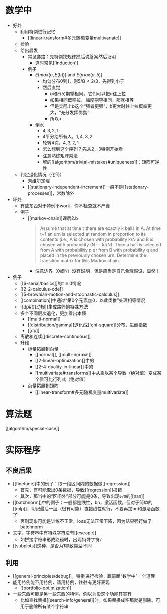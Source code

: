 # 数学中
- 好处
  - 利用特例进行记忆
    - [[linear-transform#多元随机变量multivariate]]
  - 检验
  - 给出启发
    - 常见套路：先特例找规律然后说答案然后证明
      - 这时常见[[induction]]
    - 例子
      - $E (max(a, E(b)))$ and $E(max(a,b))$
        - 均匀分布0到1，则$5/8 < 2/3$，先得到小于
        - 然后直觉
          - $b$和$E(b)$期望相同，它们可以把$a$往上拉
          - 如果相同概率拉，幅度期望相同，那就相等
          - 但是实际上$b$这个“强者更强”，$b$更大时往上拉概率更大，“充分发挥优势”
          - 所以$<$
      - 倒水
        - $4,3,2,1$
        - $4$平分给所有人，$1,4,3,2$
        - 轮转4次，$4,3,2,1$
        - 怎么想到这个序列？先从2，3特例开始看
        - 注意熟练矩阵乘法
        - 解的[[algorithm/trivial-mistakes#uniqueness]]：矩阵可逆性
  - 判定退化情况（化简）
    - 刘维尔定理
    - [[stationary-independent-increment]]一般不是[[stationary-processes]]，常数除外
- 坏处
  - 有些东西对于特例不work，你不检查就不严谨
  - 例子
    - [[markov-chain]]课后2.b
      > Assume that at time t there are exactly k balls in A. At time t+1 an urn is selected at random in proportion to its contents (i.e., A is chosen with probability k/N and B is chosen with probability (N — k)/N). Then a ball is selected from A with probability p or from B with probability q and placed in the previously chosen urn. Determine the transition matrix for this Markov chain.
      - 注意边界（0或N）没有说明，但是应当是自己合理假设，显然！
- 例子
  - [[6-serial/basics]]的$\tau\equiv 0$情况
  - [[2-2-calculus-ode]]
  - [[5-brownian-motion-and-stochastic-calculus]]
  - [[combination]]中通过“第0个元素加0，以此类推”处理相等情况
  - [[dp#01动规]]生成路径的特殊方法
  - 多个不同层次退化，更加看出本质
    - [[multi-normal]]
    - [[distribution/gamma]]退化成[[chi-square]]分布，进而指数
    - [[dp]]
  - 离散和连续[[discrete-continuous]]
  - 升维
    - 标量拓展到向量
      - [[normal]], [[multi-normal]]
      - [[2-linear-optimization]]中的
      - [[2-4-duality-in-linear]]中的
      - [[multivariate#transforms]]中从乘以某个导数（绝对值）变成某个雅可比行列式（绝对值）
    - 向量拓展到矩阵
      - [[linear-transform#多元随机变量multivariate]]
# 算法题
[[algorithm/special-case]]
# 实际程序
## 不良后果
- [[finetune]]中的例子：取一段区间内的数据做[[regression]]
  - 首先，有可能取出0条数据，导致[[regression]]报错
  - 其次，那当中的“区间外”部分可能是0条，导致出现`0/0`的[[nan]]
- [[batchnorm]]中的例子：一般都是线性，bn，激活函数。但对于简单的[[mlp]]，切记最后一层（很有可能）直接线性就行，不要再加bn和激活函数了
  - 否则现象可能是训练不正常，loss无法正常下降，因为结果强行做了batchnorm
- 文字、字符串中有特殊字符没有[[escape]]
  - 如拼接字符串形成路径时，出现特殊字符`/`
- [[subplots]]这种，是否为1导致类型不同
## 利用
- [[general-principles/debug]]，特例进行检验，跟前面“数学中”一个道理
- 能用特例能不用特例，请用特例，往往有更好表现
  - [[portfolio-optimization]]
- 一些东西可能是另一些东西的特例，你以为没这个功能其实有
  - 比如查找替换[[search-info/general]]时，如果替换成空那就是删除。可用于删除所有某个字符串